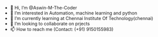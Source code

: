 - 👋 Hi, I’m @Aswin-M-The-Coder
- 👀 I’m interested in Automation, machine learning and python
- 🌱 I’m currently learning at Chennai Institute Of Technology(chennai)
- 💞️ I’m looking to collaborate on prjects
- 📫 How to reach me (Contact: (+91) 9150155983)

<!---
Aswin-M-The-Coder/Aswin-M-The-Coder is a ✨ special ✨ repository because its `README.md` (this file) appears on your GitHub profile.
You can click the Preview link to take a look at your changes.
--->
